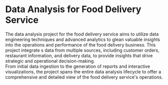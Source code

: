 # Data Analysis for Food Delivery Service  
     
The data analysis project for the food delivery service aims to utilize data engineering techniques and advanced analytics to glean valuable insights into the operations and performance of the food delivery business. This project integrate s data from multiple sources, including customer orders, restaurant information, and delivery data, to provide insights that drive strategic and operational decision-making.       
From initial data ingestion to the generation of reports and interactive visualizations, the project spans the entire data analysis lifecycle to offer a comprehensive and detailed view of the food delivery service's operations.   

